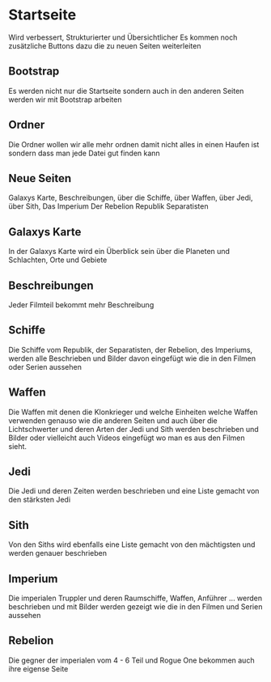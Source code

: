 # Startseite
Wird verbessert, Strukturierter und Übersichtlicher
Es kommen noch zusätzliche Buttons dazu die zu neuen 
Seiten weiterleiten

## Bootstrap
Es werden nicht nur die Startseite sondern auch in den anderen Seiten werden wir mit Bootstrap arbeiten

## Ordner
Die Ordner wollen wir alle mehr ordnen damit nicht alles in einen Haufen ist sondern dass man jede Datei gut finden kann

## Neue Seiten
Galaxys Karte,
Beschreibungen,
über die Schiffe,
über Waffen,
über Jedi,
über Sith,
Das Imperium
Der Rebelion
Republik
Separatisten

## Galaxys Karte 
In der Galaxys Karte wird ein Überblick sein über die Planeten und Schlachten, Orte und Gebiete 

## Beschreibungen
Jeder Filmteil bekommt mehr Beschreibung

## Schiffe
Die Schiffe vom Republik, der Separatisten, der Rebelion, des Imperiums, werden alle Beschrieben und Bilder davon eingefügt wie die in den Filmen oder Serien aussehen

## Waffen
Die Waffen mit denen die Klonkrieger und welche Einheiten welche Waffen verwenden genauso wie die anderen Seiten und auch über die Lichtschwerter und deren Arten der Jedi und Sith werden beschrieben und Bilder oder vielleicht auch Videos eingefügt wo man es aus den Filmen sieht.

## Jedi
Die Jedi und deren Zeiten werden beschrieben und eine Liste gemacht von den stärksten Jedi

## Sith
Von den Siths wird ebenfalls eine Liste gemacht von den mächtigsten und werden genauer beschrieben

## Imperium
Die imperialen Truppler und deren Raumschiffe, Waffen, Anführer ... werden beschrieben und mit Bilder werden gezeigt wie die in den Filmen und Serien aussehen

## Rebelion
Die gegner der imperialen vom 4 - 6 Teil und Rogue One bekommen auch ihre eigense Seite

